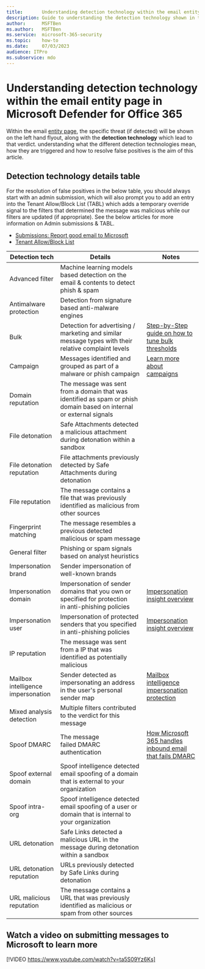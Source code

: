 ```yaml
---
title:       Understanding detection technology within the email entity page in Microsoft Defender for Office 365
description: Guide to understanding the detection technology shown in the email entity page within Microsoft Defender for Office 365
author:      MSFTBen
ms.author:   MSFTBen 
ms.service:  microsoft-365-security
ms.topic:    how-to
ms.date:     07/03/2023
audience: ITPro
ms.subservice: mdo
---
```


# Understanding detection technology within the email entity page in Microsoft Defender for Office 365

Within the email [entity page](/microsoft-365/security/office-365-security/mdo-email-entity-page), the specific threat (if detected) will be shown on the left hand flyout, along with the **detection technology** which lead to that verdict. understanding what the different detection technologies mean, how they are triggered and how to resolve false positives is the aim of this article.

## Detection technology details table

For the resolution of false positives in the below table, you should always start with an admin submission, which will also prompt you to add an entry into the Tenant Allow/Block List (TABL) which adds a temporary override signal to the filters that determined the message was malicious while our filters are updated (if appropriate). See the below articles for more information on Admin submissions & TABL.

- [Submissions: Report good email to Microsoft](https://learn.microsoft.com/microsoft-365/security/office-365-security/submissions-admin#report-good-email-to-microsoft)
- [Tenant Allow/Block List](https://learn.microsoft.com/microsoft-365/security/office-365-security/tenant-allow-block-list-about#allow-entries-in-the-tenant-allowblock-list)

|Detection tech|Details|Notes|
| -------- | -------- | -------- |
|Advanced filter|Machine learning models based detection on the email & contents to detect phish & spam|
|Antimalware protection|Detection from signature based anti-malware engines||
|Bulk|Detection for advertising / marketing and similar message types with their relative complaint levels|[Step-by-Step guide on how to tune bulk thresholds](/microsoft-365/security/office-365-security/step-by-step-guides/tune-bulk-mail-filtering-walkthrough)|
|Campaign|Messages identified and grouped as part of a malware or phish campaign|[Learn more about campaigns](https://learn.microsoft.com/microsoft-365/security/office-365-security/step-by-step-guides/track-and-respond-to-emerging-threats-with-campaigns)|
|Domain reputation|The message was sent from a domain that was identified as spam or phish domain based on internal or external signals||
|File detonation|Safe Attachments detected a malicious attachment during detonation within a sandbox||
|File detonation reputation|File attachments previously detected by Safe Attachments during detonation||
|File reputation|The message contains a file that was previously identified as malicious from other sources||
|Fingerprint matching|The message resembles a previous detected malicious or spam message||
|General filter|Phishing or spam signals based on analyst heuristics||
|Impersonation brand|Sender impersonation of well-known brands||
|Impersonation domain|Impersonation of sender domains that you own or specified for protection in anti-phishing policies|[Impersonation insight overview](https://learn.microsoft.com/microsoft-365/security/office-365-security/anti-phishing-mdo-impersonation-insight)|
|Impersonation user|Impersonation of protected senders that you specified in anti-phishing policies|[Impersonation insight overview](https://learn.microsoft.com/microsoft-365/security/office-365-security/anti-phishing-mdo-impersonation-insight)|
|IP reputation|The message was sent from a IP that was identified as potentially malicious||
|Mailbox intelligence impersonation|Sender detected as impersonating an address in the user's personal sender map|[Mailbox intelligence impersonation protection](https://learn.microsoft.com/microsoft-365/security/office-365-security/anti-phishing-policies-about#mailbox-intelligence-impersonation-protection)|
|Mixed analysis detection|Multiple filters contributed to the verdict for this message||
|Spoof DMARC|The message failed DMARC authentication|[How Microsoft 365 handles inbound email that fails DMARC](https://learn.microsoft.com/microsoft-365/security/office-365-security/email-authentication-dmarc-configure#how-microsoft-365-handles-inbound-email-that-fails-dmarc)|
|Spoof external domain|Spoof intelligence detected email spoofing of a domain that is external to your organization||
|Spoof intra-org|Spoof intelligence detected email spoofing of a user or domain that is internal to your organization||
|URL detonation|Safe Links detected a malicious URL in the message during detonation within a sandbox||
|URL detonation reputation|URLs previously detected by Safe Links during detonation||
|URL malicious reputation|The message contains a URL that was previously identified as malicious or spam from other sources||

## Watch a video on submitting messages to Microsoft to learn more
[!VIDEO https://www.youtube.com/watch?v=ta5S09Yz6Ks]
